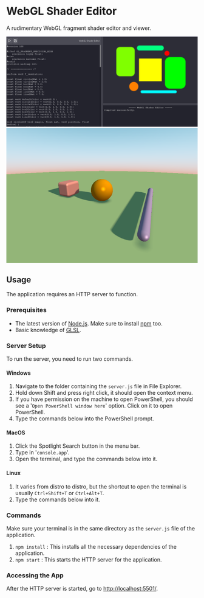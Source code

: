 # WebGL Shader Editor
A rudimentary WebGL fragment shader editor and viewer.

![screenshot.png](https://github.com/nethe550/webgl-shader-editor/blob/main/screenshot.png?raw=true)
![screenshot2.png](https://github.com/nethe550/webgl-shader-editor/blob/main/screenshot2.png?raw=true)
## Usage
The application requires an HTTP server to function.

### Prerequisites
- The latest version of [Node.js](https://nodejs.org/en/download/). Make sure to install [npm](https://nodejs.org/en/knowledge/getting-started/npm/what-is-npm/) too.
- Basic knowledge of [GLSL](https://www.khronos.org/opengl/wiki/Core_Language_(GLSL)).

### Server Setup
To run the server, you need to run two commands.

#### Windows
1. Navigate to the folder containing the `server.js` file in File Explorer.
2. Hold down Shift and press right click, it should open the context menu.
3. If you have permission on the machine to open PowerShell, you should see a '`Open PowerShell window here`' option. Click on it to open PowerShell.
4. Type the commands below into the PowerShell prompt.

#### MacOS
1. Click the Spotlight Search button in the menu bar.
2. Type in '`console.app`'.
3. Open the terminal, and type the commands below into it.

#### Linux
1. It varies from distro to distro, but the shortcut to open the terminal is usually `Ctrl+Shift+T` or `Ctrl+Alt+T`.
2. Type the commands below into it.

### Commands
Make sure your terminal is in the same directory as the `server.js` file of the application.
1. `npm install` : This installs all the necessary dependencies of the application.
2. `npm start` : This starts the HTTP server for the application.

### Accessing the App
After the HTTP server is started, go to [http://localhost:5501/](http://localhost:5501/).